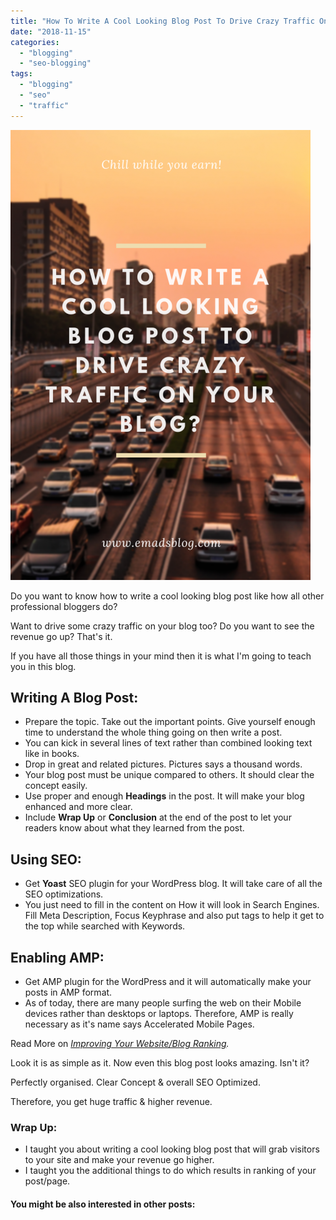 ```yaml
---
title: "How To Write A Cool Looking Blog Post To Drive Crazy Traffic On Your Blog?"
date: "2018-11-15"
categories: 
  - "blogging"
  - "seo-blogging"
tags: 
  - "blogging"
  - "seo"
  - "traffic"
---
```


![How To Wirte A Blog Post To Get More Traffic On Your Blog?](images/How-To-Drive-Crazy-Traffic-on-Your-Blog.png)

Do you want to know how to write a cool looking blog post like how all other professional bloggers do?

Want to drive some crazy traffic on your blog too? Do you want to see the revenue go up? That's it.

If you have all those things in your mind then it is what I'm going to teach you in this blog. 

## Writing A Blog Post:

- Prepare the topic. Take out the important points. Give yourself enough time to understand the whole thing going on then write a post.
- You can kick in several lines of text rather than combined looking text like in books.
- Drop in great and related pictures. Pictures says a thousand words.
- Your blog post must be unique compared to others. It should clear the concept easily.
- Use proper and enough **Headings** in the post. It will make your blog enhanced and more clear.
- Include **Wrap Up** or **Conclusion** at the end of the post to let your readers know about what they learned from the post.

## Using SEO:

- Get **Yoast** SEO plugin for your WordPress blog. It will take care of all the SEO optimizations.
- You just need to fill in the content on How it will look in Search Engines. Fill Meta Description, Focus Keyphrase and also put tags to help it get to the top while searched with Keywords.

## Enabling AMP:

- Get AMP plugin for the WordPress and it will automatically make your posts in AMP format. 
- As of today, there are many people surfing the web on their Mobile devices rather than desktops or laptops. Therefore, AMP is really necessary as it's name says Accelerated Mobile Pages.

Read More on [_Improving Your Website/Blog Ranking_](https://sastaeinstein.com/2018/10/how-to-improve-your-website-ranking-starting-a-successful-blog.html)_._

Look it is as simple as it. Now even this blog post looks amazing. Isn't it?

Perfectly organised. Clear Concept & overall SEO Optimized.

Therefore, you get huge traffic & higher revenue.

### **Wrap Up:**

- I taught you about writing a cool looking blog post that will grab visitors to your site and make your revenue go higher.
- I taught you the additional things to do which results in ranking of your post/page.

#### **You might be also interested in other posts:**
